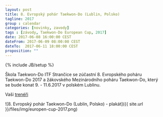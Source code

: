 ```yaml
---
layout: post
title: 8. Evropský pohár Taekwon-Do (Lublin, Polsko)
tagline: 2017
group : calendar
categories: [novinky, zavody]
tags : [závody, Taekwon-Do European Cup, 2017]
date: 2017-06-08 16:00:00 CEST
dateFrom: 2017-06-09 08:00:00 CEST
dateTo:  2017-06-11 18:00:00 CEST
proposition: ""
---
```

{% include JB/setup %}

Škola Taekwon-Do ITF Strančice se zúčastní 8. Evropského poháru Taekwon-Do 2017 a žákovského Mezinárodního poháru Taekwon-Do, který se bude konat 9. - 11.6.2017 v polském Lublinu.

Vaši [trenéři](/treneri)

![8. Evropský pohár Taekwon-Do (Lublin, Polsko) - plakát]({{ site.url }}/files/img/europen-cup-2017.png)
